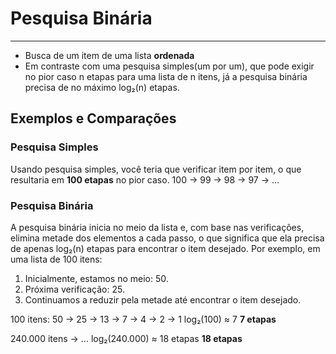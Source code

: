 # Pesquisa Binária
---

- Busca de um item de uma lista **ordenada**
- Em contraste com uma pesquisa simples(um por um), que pode exigir no pior caso n etapas para uma lista de n itens, já a pesquisa binária precisa de no máximo log₂(n) etapas.

## Exemplos e Comparações

### Pesquisa Simples

Usando pesquisa simples, você teria que verificar item por item, o que resultaria em **100 etapas** no pior caso.
100 -> 99 -> 98 -> 97 -> ...
### Pesquisa Binária

  
A pesquisa binária inicia no meio da lista e, com base nas verificações, elimina metade dos elementos a cada passo, o que significa que ela precisa de apenas log₂(n) etapas para encontrar o item desejado. Por exemplo, em uma lista de 100 itens:

1. Inicialmente, estamos no meio: 50.
2. Próxima verificação: 25.
3. Continuamos a reduzir pela metade até encontrar o item desejado.

100 itens: 50 -> 25 -> 13 -> 7 -> 4 -> 2 -> 1
log₂(100) ≈ 7
**7 etapas**

240.000 itens -> ...
log₂(240.000) ≈ 18 etapas
**18 etapas**